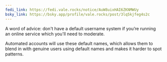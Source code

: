 ```yaml
---
fedi_link: https://fedi.vale.rocks/notice/AuW8uixHAI6ZKNMWUy
bsky_link: https://bsky.app/profile/vale.rocks/post/3lq5kjfeg4s2c
---
```


A word of advice: don't have a default username system if you’re running an online service which you'll need to moderate.

Automated accounts will use these default names, which allows them to blend in with genuine users using default names and makes it harder to spot patterns.
